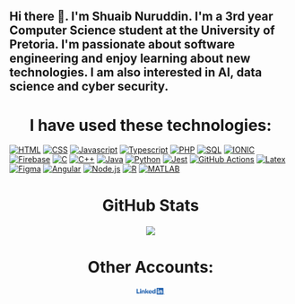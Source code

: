 ## Hi there 👋. I'm Shuaib Nuruddin. I'm a 3rd year Computer Science student at the University of Pretoria. I'm passionate about software engineering and enjoy learning about new technologies. I am also interested in AI, data science and cyber security.

<!--
**ShuaibNuruddin/ShuaibNuruddin** is a ✨ _special_ ✨ repository because its `README.md` (this file) appears on your GitHub profile.

Here are some ideas to get you started:

- 🔭 I’m currently working on ...
- 🌱 I’m currently learning ...
- 👯 I’m looking to collaborate on ...
- 🤔 I’m looking for help with ...
- 💬 Ask me about ...
- 📫 How to reach me: ...
- 😄 Pronouns: ...
- ⚡ Fun fact: ...
-->

<h1 align="center"> I have used these technologies: </h1>

[![HTML][HTML]][HTML-url] [![CSS][CSS]][CSS-url] [![Javascript][Javascript]][Javascript-url] [![Typescript][Typescript]][Typescript-url] [![PHP][PHP]][PHP-url] [![SQL][SQL]][SQL-url] [![IONIC][IONIC]][IONIC-url] [![Firebase][Firebase]][Firebase-url] [![C][C]][C-url] [![C++][C++]][C++-url] [![Java][Java]][Java-url] [![Python][Python]][Python-url] [![Jest][Jest]][Jest-url] [![GitHub Actions][GitHub-Actions]][GitHub-Actions-url] [![Latex][Latex]][Latex-url] [![Figma][Figma]][Figma-url] [![Angular][Angular.io]][Angular-url] [![Node.js][Node.js]][Node-url] [![R][R]][R-url] [![MATLAB][MATLAB]][MATLAB-url]
<!--[![Next][Next.js]][Next-url]-->

<h1 align="center"> GitHub Stats </h1>
<div align="center">
    <img align="center" src="https://github-readme-stats.vercel.app/api?username=ShuaibNuruddin&count_private=true&show_icons=true&theme=transparent" />
</div>

[Angular.io]: https://img.shields.io/badge/Angular-DD0031?style=for-the-badge&logo=angular&logoColor=white
[Angular-url]: https://angular.io/
[Next.js]: https://img.shields.io/badge/next.js-000000?style=for-the-badge&logo=nextdotjs&logoColor=white
[Next-url]: https://nextjs.org/
[Node.js]: https://img.shields.io/badge/Node.js-43853D?style=for-the-badge&logo=node.js&logoColor=white
[Node-url]: https://nodejs.org/
[HTML]: https://img.shields.io/badge/HTML5-E34F26?style=for-the-badge&logo=html5&logoColor=white
[HTML-url]: https://developer.mozilla.org/en-US/docs/Web/HTML
[CSS]: https://img.shields.io/badge/CSS3-1572B6?style=for-the-badge&logo=css3&logoColor=white
[CSS-url]: https://developer.mozilla.org/en-US/docs/Web/CSS
[Javascript]: https://img.shields.io/badge/JavaScript-F7DF1E?style=for-the-badge&logo=javascript&logoColor=black
[Javascript-url]: https://developer.mozilla.org/en-US/docs/Web/JavaScript
[Typescript]: https://img.shields.io/badge/TypeScript-3178C6?style=for-the-badge&logo=typescript&logoColor=white
[Typescript-url]: https://www.typescriptlang.org/
[PHP]: https://img.shields.io/badge/PHP-777BB4?style=for-the-badge&logo=php&logoColor=white
[PHP-url]: https://www.php.net/
[SQL]: https://img.shields.io/badge/SQL-003B57?style=for-the-badge&logo=amazon-dynamodb&logoColor=white
[SQL-url]: https://www.w3schools.com/sql/
[IONIC]: https://img.shields.io/badge/Ionic-3880FF?style=for-the-badge&logo=ionic&logoColor=white
[IONIC-url]: https://ionicframework.com/
[Firebase]: https://img.shields.io/badge/Firebase-FFCA28?style=for-the-badge&logo=firebase&logoColor=black
[Firebase-url]: https://firebase.google.com/
[C]: https://img.shields.io/badge/C-00599C?style=for-the-badge&logo=c&logoColor=white
[C-url]: https://en.wikipedia.org/wiki/C_(programming_language)
[C++]: https://img.shields.io/badge/C++-00599C?style=for-the-badge&logo=cplusplus&logoColor=white
[C++-url]: https://en.wikipedia.org/wiki/C%2B%2B
[Java]: https://img.shields.io/badge/Java-007396?style=for-the-badge&logo=java&logoColor=white
[Java-url]: https://www.java.com/
[Python]: https://img.shields.io/badge/Python-3776AB?style=for-the-badge&logo=python&logoColor=white
[Python-url]: https://www.python.org/
[Jest]: https://img.shields.io/badge/Jest-C21325?style=for-the-badge&logo=jest&logoColor=white
[Jest-url]: https://jestjs.io/
[GitHub-Actions]: https://img.shields.io/badge/GitHub%20Actions-2088FF?style=for-the-badge&logo=github-actions&logoColor=white
[GitHub-Actions-url]: https://github.com/features/actions
[Latex]: https://img.shields.io/badge/LaTeX-008080?style=for-the-badge&logo=latex&logoColor=white
[Latex-url]: https://www.latex-project.org/
[Figma]: https://img.shields.io/badge/Figma-F24E1E?style=for-the-badge&logo=figma&logoColor=white
[Figma-url]: https://www.figma.com/
[R]: https://img.shields.io/badge/R-276DC3?style=for-the-badge&logo=r&logoColor=white
[R-url]: https://www.r-project.org/
[MATLAB]: https://img.shields.io/badge/MATLAB-0076A8?style=for-the-badge&logo=mathworks&logoColor=white
[MATLAB-url]: https://www.mathworks.com/

<h1 align="center"> Other Accounts: </h1>
<div align="center"><a href="https://www.linkedin.com/in/shuaib-nuruddin-2b4808267/"><img src="ReadMeImages/LI-Logo.png" width="50px"/></a></div">
<!--<a href="">ReplIt/a>-->
<!--<a href="">TryHackMe/a>-->
